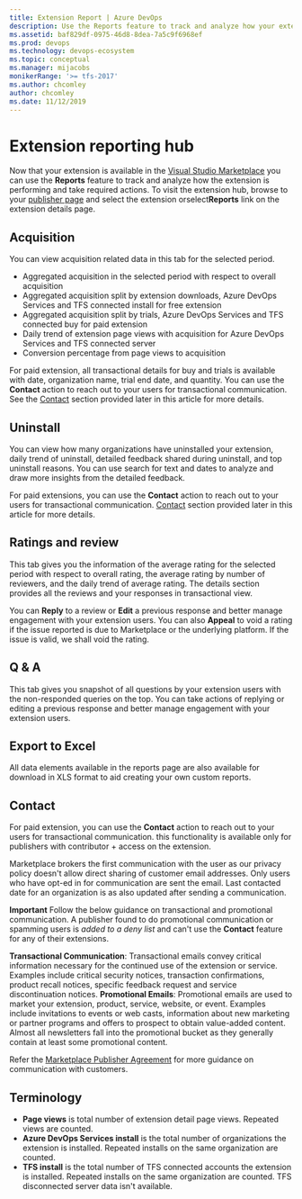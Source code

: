 ```yaml
---
title: Extension Report | Azure DevOps
description: Use the Reports feature to track and analyze how your extension is performing and take required actions. 
ms.assetid: baf829df-0975-46d8-8dea-7a5c9f6968ef
ms.prod: devops
ms.technology: devops-ecosystem
ms.topic: conceptual
ms.manager: mijacobs
monikerRange: '>= tfs-2017'
ms.author: chcomley
author: chcomley
ms.date: 11/12/2019
---
```


# Extension reporting hub

Now that your extension is available in the [Visual Studio Marketplace](/azure/devops/extend/extension-report) you can use the **Reports** feature to track and analyze how the extension is performing and take required actions. 
To visit the extension hub, browse to your [publisher page](https://aka.ms/vsmarketplace-manage) and select the extension orselect**Reports** link on the extension details page.

## Acquisition 

You can view acquisition related data in this tab for the selected period. 
* Aggregated acquisition in the selected period with respect to overall acquisition
* Aggregated acquisition split by extension downloads, Azure DevOps Services and TFS connected install for free extension
* Aggregated acquisition split by trials, Azure DevOps Services and TFS connected buy for paid extension
* Daily trend of extension page views with acquisition for Azure DevOps Services and TFS connected server
* Conversion percentage from page views to acquisition

For paid extension, all transactional details for buy and trials is available with date, organization name, trial end date, and quantity. You can use the **Contact** action to reach out to your users for transactional communication. See the [Contact](#contact) section provided later in this article for more details. 

## Uninstall

You can view how many organizations have uninstalled your extension, daily trend of uninstall, detailed feedback shared during uninstall, and top uninstall reasons.
You can use search for text and dates to analyze and draw more insights from the detailed feedback. 

For paid extensions, you can use the **Contact** action to reach out to your users for transactional communication. [Contact](#contact) section provided later in this article for more details.

## Ratings and review

This tab gives you the information of the average rating for the selected period with respect to overall rating, the average rating by number of reviewers, and the daily trend of average rating. The details section provides all the reviews and your responses in transactional view. 

You can **Reply** to a review or **Edit** a previous response and better manage engagement with your extension users.  You can also **Appeal** to void a rating if the issue reported is due to Marketplace or the underlying platform. If the issue is valid, we shall void the rating. 

## Q & A

This tab gives you snapshot of all questions by your extension users with the non-responded queries on the top. You can take actions of replying or editing a previous response and better manage engagement with your extension users.  

## Export to Excel

All data elements available in the reports page are also available for download in XLS format to aid creating your own custom reports. 

<a id="contact" />

## Contact

For paid extension, you can use the <strong>Contact</strong> action to reach out to your users for transactional communication. this functionality is available only for publishers with contributor + access on the extension. 

Marketplace brokers the first communication with the user as our privacy policy doesn't allow direct sharing of customer email addresses. Only users who have opt-ed in for communication are sent the email. 
Last contacted date for an organization is as also updated after sending a communication. 

**Important** Follow the below guidance on transactional and promotional communication. A publisher found to do promotional communication or spamming users is *added to a deny list* and can't use the **Contact** feature for any of their extensions. 

**Transactional Communication**: Transactional emails convey critical information necessary for the continued use of the extension or service. Examples include critical security notices, transaction confirmations, product recall notices, specific feedback request and service discontinuation notices.
**Promotional Emails**: Promotional emails are used to market your extension, product, service, website, or event. Examples include invitations to events or web casts, information about new marketing or partner programs and offers to prospect to obtain value-added content. Almost all newsletters fall into the promotional bucket as they generally contain at least some promotional content.

Refer the [Marketplace Publisher Agreement](https://aka.ms/vsmarketplace-agreement) for more guidance on communication with customers. 

## Terminology

* **Page views** is total number of extension detail page views. Repeated views are counted.
* **Azure DevOps Services install** is the total number of organizations the extension is installed. Repeated installs on the same organization are counted. 
* **TFS install** is the total number of TFS connected accounts the extension is installed. Repeated installs on the same organization are counted. TFS disconnected server data isn't available.  

